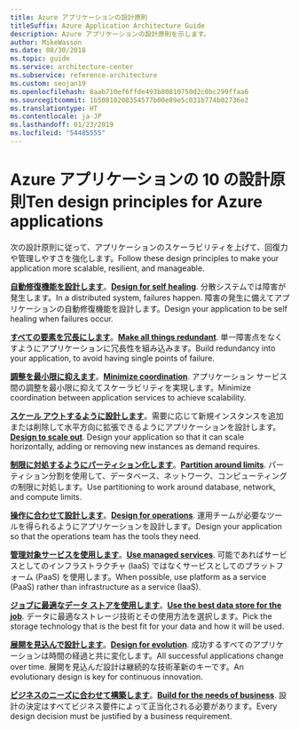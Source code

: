 ```yaml
---
title: Azure アプリケーションの設計原則
titleSuffix: Azure Application Architecture Guide
description: Azure アプリケーションの設計原則を示します。
author: MikeWasson
ms.date: 08/30/2018
ms.topic: guide
ms.service: architecture-center
ms.subservice: reference-architecture
ms.custom: seojan19
ms.openlocfilehash: 8aab710ef6ffde493b80810750d2c0bc299ffaa6
ms.sourcegitcommit: 1b50810208354577b00e89e5c031b774b02736e2
ms.translationtype: HT
ms.contentlocale: ja-JP
ms.lasthandoff: 01/23/2019
ms.locfileid: "54485555"
---
```

# <a name="ten-design-principles-for-azure-applications"></a><span data-ttu-id="18e0c-103">Azure アプリケーションの 10 の設計原則</span><span class="sxs-lookup"><span data-stu-id="18e0c-103">Ten design principles for Azure applications</span></span>

<span data-ttu-id="18e0c-104">次の設計原則に従って、アプリケーションのスケーラビリティを上げて、回復力や管理しやすさを強化します。</span><span class="sxs-lookup"><span data-stu-id="18e0c-104">Follow these design principles to make your application more scalable, resilient, and manageable.</span></span>

<span data-ttu-id="18e0c-105">**[自動修復機能を設計します](self-healing.md)**。</span><span class="sxs-lookup"><span data-stu-id="18e0c-105">**[Design for self healing](self-healing.md)**.</span></span> <span data-ttu-id="18e0c-106">分散システムでは障害が発生します。</span><span class="sxs-lookup"><span data-stu-id="18e0c-106">In a distributed system, failures happen.</span></span> <span data-ttu-id="18e0c-107">障害の発生に備えてアプリケーションの自動修復機能を設計します。</span><span class="sxs-lookup"><span data-stu-id="18e0c-107">Design your application to be self healing when failures occur.</span></span>

<span data-ttu-id="18e0c-108">**[すべての要素を冗長にします](redundancy.md)**。</span><span class="sxs-lookup"><span data-stu-id="18e0c-108">**[Make all things redundant](redundancy.md)**.</span></span> <span data-ttu-id="18e0c-109">単一障害点をなくすようにアプリケーションに冗長性を組み込みます。</span><span class="sxs-lookup"><span data-stu-id="18e0c-109">Build redundancy into your application, to avoid having single points of failure.</span></span>

<span data-ttu-id="18e0c-110">**[調整を最小限に抑えます](minimize-coordination.md)**。</span><span class="sxs-lookup"><span data-stu-id="18e0c-110">**[Minimize coordination](minimize-coordination.md)**.</span></span> <span data-ttu-id="18e0c-111">アプリケーション サービス間の調整を最小限に抑えてスケーラビリティを実現します。</span><span class="sxs-lookup"><span data-stu-id="18e0c-111">Minimize coordination between application services to achieve scalability.</span></span>

<span data-ttu-id="18e0c-112">**[スケール アウトするように設計します](scale-out.md)**。需要に応じて新規インスタンスを追加または削除して水平方向に拡張できるようにアプリケーションを設計します。</span><span class="sxs-lookup"><span data-stu-id="18e0c-112">**[Design to scale out](scale-out.md)**. Design your application so that it can scale horizontally, adding or removing new instances as demand requires.</span></span>

<span data-ttu-id="18e0c-113">**[制限に対処するようにパーティション化します](partition.md)**。</span><span class="sxs-lookup"><span data-stu-id="18e0c-113">**[Partition around limits](partition.md)**.</span></span> <span data-ttu-id="18e0c-114">パーティション分割を使用して、データベース、ネットワーク、コンピューティングの制限に対処します。</span><span class="sxs-lookup"><span data-stu-id="18e0c-114">Use partitioning to work around database, network, and compute limits.</span></span>

<span data-ttu-id="18e0c-115">**[操作に合わせて設計します](design-for-operations.md)**。</span><span class="sxs-lookup"><span data-stu-id="18e0c-115">**[Design for operations](design-for-operations.md)**.</span></span> <span data-ttu-id="18e0c-116">運用チームが必要なツールを得られるようにアプリケーションを設計します。</span><span class="sxs-lookup"><span data-stu-id="18e0c-116">Design your application so that the operations team has the tools they need.</span></span>

<span data-ttu-id="18e0c-117">**[管理対象サービスを使用します](managed-services.md)**。</span><span class="sxs-lookup"><span data-stu-id="18e0c-117">**[Use managed services](managed-services.md)**.</span></span> <span data-ttu-id="18e0c-118">可能であればサービスとしてのインフラストラクチャ (IaaS) ではなくサービスとしてのプラットフォーム (PaaS) を使用します。</span><span class="sxs-lookup"><span data-stu-id="18e0c-118">When possible, use platform as a service (PaaS) rather than infrastructure as a service (IaaS).</span></span>

<span data-ttu-id="18e0c-119">**[ジョブに最適なデータ ストアを使用します](use-the-best-data-store.md)**。</span><span class="sxs-lookup"><span data-stu-id="18e0c-119">**[Use the best data store for the job](use-the-best-data-store.md)**.</span></span> <span data-ttu-id="18e0c-120">データに最適なストレージ技術とその使用方法を選択します。</span><span class="sxs-lookup"><span data-stu-id="18e0c-120">Pick the storage technology that is the best fit for your data and how it will be used.</span></span>

<span data-ttu-id="18e0c-121">**[展開を見込んで設計します](design-for-evolution.md)**。</span><span class="sxs-lookup"><span data-stu-id="18e0c-121">**[Design for evolution](design-for-evolution.md)**.</span></span> <span data-ttu-id="18e0c-122">成功するすべてのアプリケーションは時間の経過と共に変化します。</span><span class="sxs-lookup"><span data-stu-id="18e0c-122">All successful applications change over time.</span></span> <span data-ttu-id="18e0c-123">展開を見込んだ設計は継続的な技術革新のキーです。</span><span class="sxs-lookup"><span data-stu-id="18e0c-123">An evolutionary design is key for continuous innovation.</span></span>

<span data-ttu-id="18e0c-124">**[ビジネスのニーズに合わせて構築します](build-for-business.md)**。</span><span class="sxs-lookup"><span data-stu-id="18e0c-124">**[Build for the needs of business](build-for-business.md)**.</span></span> <span data-ttu-id="18e0c-125">設計の決定はすべてビジネス要件によって正当化される必要があります。</span><span class="sxs-lookup"><span data-stu-id="18e0c-125">Every design decision must be justified by a business requirement.</span></span>
